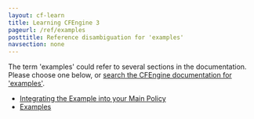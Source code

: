 ```yaml
---
layout: cf-learn
title: Learning CFEngine 3
pageurl: /ref/examples
posttitle: Reference disambiguation for 'examples'
navsection: none
---
```


The term 'examples' could refer to several sections in the documentation. Please choose one below, or
[search the CFEngine documentation for 'examples'](http://cfengine.com/docs/3.5/search.html?q=examples).

- [Integrating the Example into your Main Policy](http://cfengine.com/docs/3.5/examples.html#integrating-the-example-into-your-main-policy)
- [Examples](http://cfengine.com/docs/3.5/reference-enterprise-api-sql-schema.html#examples)
